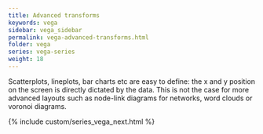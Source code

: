```yaml
---
title: Advanced transforms
keywords: vega
sidebar: vega_sidebar
permalink: vega-advanced-transforms.html
folder: vega
series: vega-series
weight: 18
---
```

Scatterplots, lineplots, bar charts etc are easy to define: the x and y position on the screen is directly dictated by the data. This is not the case for more advanced layouts such as node-link diagrams for networks, word clouds or voronoi diagrams.

{% include custom/series_vega_next.html %}
